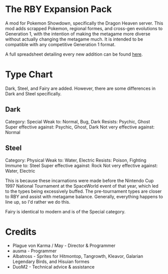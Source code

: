 # The RBY Expansion Pack
A mod for Pokemon Showdown, specifically the Dragon Heaven server. This mod adds scrapped Pokemon, regional formes, and cross-gen evolutions to Generation 1, with the intention of making the metagame more diverse without actually changing the metagame much. It is intended to be compatible with any competitive Generation 1 format.

A full spreadsheet detailing every new addition can be found [here](https://docs.google.com/spreadsheets/d/1TpTH9ksUWOOJJQK69RIcvnot_mH_JvfGfM4zra6V3Ec/edit?usp=sharing).

Type Chart
====
Dark, Steel, and Fairy are added. However, there are some differences in Dark and Steel specifically.

Dark
-----
Category: Special
Weak to: Normal, Bug, Dark
Resists: Psychic, Ghost 
Super effective against: Psychic, Ghost, Dark
Not very effective against: Normal

Steel
-----
Category: Physical 
Weak to: Water, Electric
Resists: Poison, Fighting
Immune to: Steel
Super effective against: Rock
Not very effective against: Water, Electric 

This is because these incarnations were made before the Nintendo Cup 1997 National Tournament at the SpaceWorld event of that year, which led to the types being excessively buffed. The pre-tournament types are closer to RBY and assist with metagame balance. Generally, everything happens to line up, so I'd rather we do this.

Fairy is identical to modern and is of the Special category.

Credits
====
* Plague von Karma / May - Director & Programmer
* ausma - Programmer
* Albatross - Sprites for Hitmontop, Tangrowth, Kleavor, Galarian Legendary Birds, and Hisuian formes
* DuoM2 - Technical advice & assistance